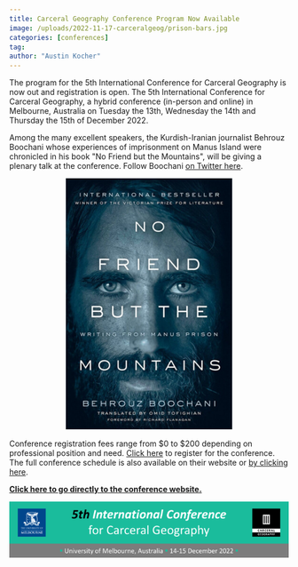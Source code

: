 ```yaml
---
title: Carceral Geography Conference Program Now Available
image: /uploads/2022-11-17-carceralgeog/prison-bars.jpg
categories: [conferences]
tag: 
author: "Austin Kocher"
---
```


The program for the 5th International Conference for Carceral Geography is now out and registration is open. The 5th International Conference for Carceral Geography, a hybrid conference (in-person and online) in Melbourne, Australia on Tuesday the 13th, Wednesday the 14th and Thursday the 15th of December 2022.

Among the many excellent speakers, the Kurdish-Iranian journalist Behrouz Boochani whose experiences of imprisonment on Manus Island were chronicled in his book "No Friend but the Mountains", will be giving a plenary talk at the conference. Follow Boochani [on Twitter here](https://twitter.com/behrouzboochani).

<p style="text-align:center;"><img src="/uploads/2022-11-17-carceralgeog/no-friend.jpg" alt="Book cover of *No Friend But the Mountains*" width="300"/></p>

Conference registration fees range from $0 to $200 depending on professional position and need. [Click here](https://icmsmeetings.eventsair.com/5th-international-conference-for-carceral-geography/registration/Site/Register) to register for the conference. The full conference schedule is also available on their website or [by clicking here](/uploads/2022-11-17-carceralgeog/ICCG-2022-Program.pdf).

[**Click here to go directly to the conference website.**](https://carceralgeography.com/events/conferences/5th-international-conference/call-for-papers-5th-international-conference-for-carceral-geography/)

<p align="center">
  <img src="/uploads/carceralgeographybanner.png">
</p>